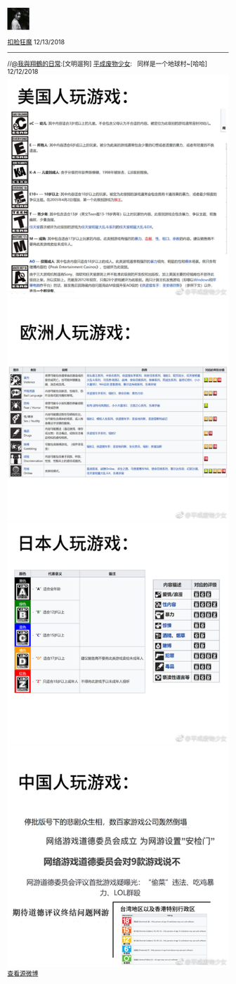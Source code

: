 [![image0.jpg](../_resources/image0-3.jpg)](http://weibo.com/5264078216)

[扣脸狂魔](http://weibo.com/5264078216)
12/13/2018

* * *

//[@我與翔鶴的日常](http://weibo.com/n/我與翔鶴的日常):[文明遛狗]
[平成废物少女](http://weibo.com/2353979124):   同样是一个地球村~[哈哈] ​12/12/2018
![image1.jpg](../_resources/image1-8.jpg)
![image2.jpg](../_resources/image2-5.jpg)
![image3.jpg](../_resources/image3-2.jpg)
![image4.jpg](../_resources/image4-2.jpg)
[查看源微博](http://weibo.com/5264078216/H70nm95KK)